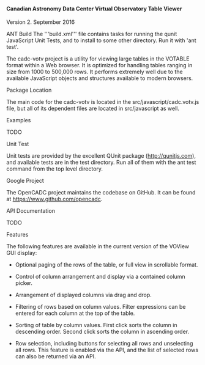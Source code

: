 #### Canadian Astronomy Data Center Virtual Observatory Table Viewer

Version 2.
September 2016

ANT Build
The '''build.xml''' file contains tasks for running the qunit JavaScript
Unit Tests, and to install to some other directory.  Run it with
'ant test'.
 
The cadc-votv project is a utility for viewing large tables in the VOTABLE format within a 
Web browser. It is optimized for handling tables ranging in size from 1000 
to 500,000 rows.  It performs extremely well due to the available JavaScript
objects and structures available to modern browsers.

Package Location

The main code for the cadc-votv is located in the src/javascript/cadc.votv.js file,
but all of its dependent files are located in src/javascript as well.

Examples

TODO  

Unit Test

Unit tests are provided by the excellent QUnit package (http://qunitjs.com), and
available tests are in the test directory.  Run all of them with the ant test command
from the top level directory.

Google Project

The OpenCADC project maintains the codebase on GitHub.  It can be found at
https://www.github.com/opencadc.

API Documentation

TODO

Features

The following features are available in the current version of the VOView GUI 
display:

- Optional paging of the rows of the table, or full view in scrollable format.

- Control of column arrangement and display via a contained column picker.

- Arrangement of displayed columns via drag and drop.

- Filtering of rows based on column values.  Filter expressions can be entered for 
each column at the top of the table.

- Sorting of table by column values.  First click sorts the column in descending 
order.  Second click sorts the column in ascending order.

- Row selection, including buttons for selecting all rows and unselecting all rows.
  This feature is enabled via the API, and the list of selected rows can also be 
 returned via an API.
